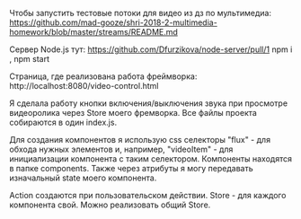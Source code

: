Чтобы запустить тестовые потоки для видео из дз по мультимедиа:
https://github.com/mad-gooze/shri-2018-2-multimedia-homework/blob/master/streams/README.md

Сервер  Node.js тут:
https://github.com/Dfurzikova/node-server/pull/1
npm i , npm start



Страница, где реализована работа фреймворка:
http://localhost:8080/video-control.html



Я сделала работу кнопки включения/выключения звука при просмотре видеоролика через Store моего фремворка.
Все файлы проекта собираются в один index.js.

Для создания компонентов я использую css селекторы "flux" - для обхода нужных элементов и, например, "videoItem" - для инициализации компонента с таким селектором. Компоненты находятся в папке components. Также через атрибуты я могу передавать изначальный state моего компонента.

Action создаются при пользовательском действии. Store - для каждого компонента свой. Можно реализовать общий Store.



